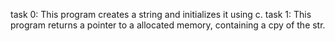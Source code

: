 task 0: This program creates a string and initializes it using c.
task 1: This program returns a pointer to a allocated memory, containing a cpy of the str.
